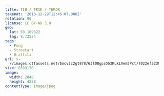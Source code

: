 ```yaml
---
title: TIB / TRIK / TEROR
takenAt: '2013-12-29T12:45:07.000Z'
rotation: 90
license: CC BY-ND 3.0
geo:
  lat: 50.109322
  lng: 8.72574
tags:
  - Peng
  - Streetart
  - Graffiti
url: >-
  //images.ctfassets.net/bncv3c2gt878/6Jl08gpzQ63KLkLVem5Pct/7022ef5239382c5a95a4358bec77585b/tib--trik--teror_11625466334_o
size: 6509170
image:
  width: 2848
  height: 4288
contentType: image/jpeg
---
```


